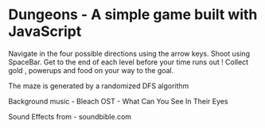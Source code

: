 # Dungeons - A simple game built with JavaScript

Navigate in the four possible directions using the arrow keys. Shoot using SpaceBar. Get to the end of each level before your time runs out ! Collect gold , powerups and food on your way to the goal.

The maze is generated by a randomized DFS algorithm

Background music - Bleach OST - What Can You See In Their Eyes

Sound Effects from - soundbible.com
